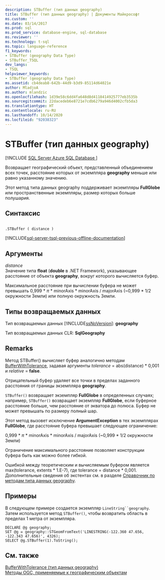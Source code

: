 ```yaml
---
description: STBuffer (тип данных geography)
title: STBuffer (тип данных geography) | Документы Майкрософт
ms.custom: ''
ms.date: 03/14/2017
ms.prod: sql
ms.prod_service: database-engine, sql-database
ms.reviewer: ''
ms.technology: t-sql
ms.topic: language-reference
f1_keywords:
- STBuffer (geography Data Type)
- STBuffer_TSQL
dev_langs:
- TSQL
helpviewer_keywords:
- STBuffer (geography Data Type)
ms.assetid: cb4deab8-642b-44d9-b3d9-85114d64021e
author: MladjoA
ms.author: mlandzic
ms.openlocfilehash: 1d39e58c6dd4fa648d8d4118414925777eb3535b
ms.sourcegitcommit: 22dacedeb6e8721e7cdb6279a946d4002cfb5da3
ms.translationtype: HT
ms.contentlocale: ru-RU
ms.lasthandoff: 10/14/2020
ms.locfileid: "92038323"
---
```

# <a name="stbuffer-geography-data-type"></a>STBuffer (тип данных geography)
[!INCLUDE [SQL Server Azure SQL Database ](../../includes/applies-to-version/sql-asdb.md)]

  Возвращает географический объект, представленный объединением всех точек, расстояние которых от экземпляра **geography** меньше или равно указанному значению.  
  
 Этот метод типа данных geography поддерживает экземпляры **FullGlobe** или пространственные экземпляры, размер которых больше полушария.  
  
## <a name="syntax"></a>Синтаксис  
  
```  
  
.STBuffer ( distance )  
```  
  
[!INCLUDE[sql-server-tsql-previous-offline-documentation](../../includes/sql-server-tsql-previous-offline-documentation.md)]

## <a name="arguments"></a>Аргументы
 *distance*  
 Значение типа **float** (**double** в .NET Framework), указывающее расстояние от объекта **geography**, вокруг которого вычисляется буфер.  
  
 Максимальное расстояние при вычислении буфера не может превышать 0,999 \* *π* * minorAxis \* minorAxis / majorAxis (~0,999 \* 1/2 окружности Земли) или полную окружность Земли.  
  
## <a name="return-types"></a>Типы возвращаемых данных  
 Тип возвращаемых данных [!INCLUDE[ssNoVersion](../../includes/ssnoversion-md.md)]: **geography**  
  
 Тип возвращаемых данных CLR: **SqlGeography**  
  
## <a name="remarks"></a>Remarks  
 Метод STBuffer() вычисляет буфер аналогично методам [BufferWithTolerance](../../t-sql/spatial-geography/bufferwithtolerance-geography-data-type.md), задавая аргументы *tolerance* = abs(distance) \* 0,001 и *relative* = **false**.  
  
 Отрицательный буфер удаляет все точки в пределах заданного расстояния от границы экземпляра **geography**.  
  
 `STBuffer()` возвращает экземпляр **FullGlobe** в определенных случаях; например, `STBuffer()` возвращает экземпляр **FullGlobe**, если буферное расстояние больше, чем расстояние от экватора до полюса. Буфер не может превышать по размеру полный шар.  
  
 Этот метод вызовет исключение **ArgumentException** в тех экземплярах **FullGlobe**, где расстояние буфера превышает следующее ограничение:  
  
 0,999 \* *π* * minorAxis \* minorAxis / majorAxis (~0,999 \* 1/2 окружности Земли)  
  
 Ограничение максимального расстояние позволяет конструкции буфера быть как можно более гибкой.  
  
 Ошибкой между теоретическим и вычисляемым буфером является max(tolerance, extents * 1.E-7), где tolerance = distance \* 0,001. Дополнительные сведения об экстентах см. в разделе [Справочник по методам типа данных geography](./stequals-geography-data-type.md).  
  
## <a name="examples"></a>Примеры  
 В следующем примере создается экземпляр `LineString``geography`. Затем используется метод `STBuffer()`, чтобы возвратить область в пределах 1 метра от экземпляра.  
  
```  
DECLARE @g geography;  
SET @g = geography::STGeomFromText('LINESTRING(-122.360 47.656, -122.343 47.656)', 4326);  
SELECT @g.STBuffer(1).ToString();  
```  
  
## <a name="see-also"></a>См. также  
 [BufferWithTolerance (тип данных geography)](../../t-sql/spatial-geography/bufferwithtolerance-geography-data-type.md)   
 [Методы OGC, применяемые к географическим объектам](../../t-sql/spatial-geography/ogc-methods-on-geography-instances.md)  
  
